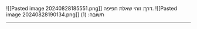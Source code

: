 ![[Pasted image 20240828185551.png]]
דרך: זוהי שאלת חפיפה.
![[Pasted image 20240828190134.png]]
תשובה: (1)
***

